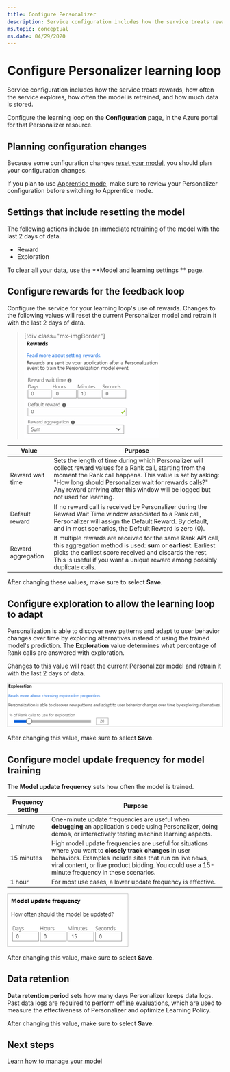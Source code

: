 ```yaml
---
title: Configure Personalizer
description: Service configuration includes how the service treats rewards, how often the service explores, how often the model is retrained, and how much data is stored.
ms.topic: conceptual
ms.date: 04/29/2020
---
```


# Configure Personalizer learning loop

Service configuration includes how the service treats rewards, how often the service explores, how often the model is retrained, and how much data is stored.

Configure the learning loop on the **Configuration** page, in the Azure portal for that Personalizer resource.

<a name="configure-service-settings-in-the-azure-portal"></a>
<a name="configure-reward-settings-for-the-feedback-loop-based-on-use-case"></a>

## Planning configuration changes

Because some configuration changes [reset your model](#settings-that-include-resetting-the-model), you should plan your configuration changes.

If you plan to use [Apprentice mode](concept-apprentice-mode.md), make sure to review your Personalizer configuration before switching to Apprentice mode.

<a name="clear-data-for-your-learning-loop"></a>

## Settings that include resetting the model

The following actions include an immediate retraining of the model with the last 2 days of data.

* Reward
* Exploration

To [clear](how-to-manage-model.md) all your data, use the **Model and learning settings ** page.

## Configure rewards for the feedback loop

Configure the service for your learning loop's use of rewards. Changes to the following values will reset the current Personalizer model and retrain it with the last 2 days of data.

> [!div class="mx-imgBorder"]
> ![Configure the reward values for the feedback loop](media/settings/configure-model-reward-settings.png)

|Value|Purpose|
|--|--|
|Reward wait time|​Sets the length of time during which Personalizer will collect reward values for a Rank call, starting from the moment the Rank call happens. This value is set by asking: "How long should Personalizer wait for rewards calls?" Any reward arriving after this window will be logged but not used for learning.|
|Default reward|If no reward call is received by Personalizer during the Reward Wait Time window associated to a Rank call, Personalizer will assign the Default Reward. By default, and in most scenarios, the Default Reward is zero (0).|
|Reward aggregation|If multiple rewards are received for the same Rank API call, this aggregation method is used: **sum** or **earliest**. Earliest picks the earliest score received and discards the rest. This is useful if you want a unique reward among possibly duplicate calls. |

After changing these values, make sure to select **Save**.

## Configure exploration to allow the learning loop to adapt

Personalization is able to discover new patterns and adapt to user behavior changes over time by exploring alternatives instead of using the trained model's prediction. The **Exploration** value determines what percentage of Rank calls are answered with exploration.

Changes to this value will reset the current Personalizer model and retrain it with the last 2 days of data.

![The exploration value determines what percentage of Rank calls are answered with exploration](media/settings/configure-exploration-setting.png)

After changing this value, make sure to select **Save**.

<a name="model-update-frequency"></a>

## Configure model update frequency for model training

The **Model update frequency** sets how often the model is trained.

|Frequency setting|Purpose|
|--|--|
|1 minute|One-minute update frequencies are useful when **debugging** an application's code using Personalizer, doing demos, or interactively testing machine learning aspects.|
|15 minutes|High model update frequencies are useful for situations where you want to **closely track changes** in user behaviors. Examples include sites that run on live news, viral content, or live product bidding. You could use a 15-minute frequency in these scenarios. |
|1 hour|For most use cases, a lower update frequency is effective.|

![Model update frequency sets how often a new Personalizer model is retrained.](media/settings/configure-model-update-frequency-settings-15-minutes.png)

After changing this value, make sure to select **Save**.

## Data retention

**Data retention period** sets how many days Personalizer keeps data logs. Past data logs are required to perform [offline evaluations](concepts-offline-evaluation.md), which are used to measure the effectiveness of Personalizer and optimize Learning Policy.

After changing this value, make sure to select **Save**.



## Next steps

[Learn how to manage your model](how-to-manage-model.md)
